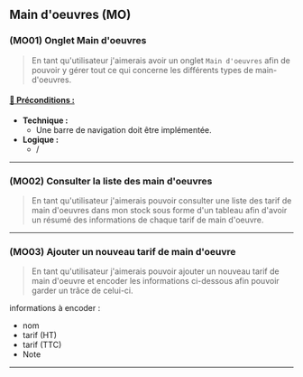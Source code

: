 ## Main d'oeuvres (MO)

<!--us-->
<!--title-->
### (MO01) Onglet Main d'oeuvres
<!--/title-->
<!--description-->
> En tant qu'utilisateur j'aimerais avoir un onglet `Main d'oeuvres` afin de pouvoir y gérer tout ce qui concerne les différents types de main-d'oeuvres. 

#### <u>📌 Préconditions :</u>
- **Technique :**
  <!--checklist: "📌 Préconditions technique"-->
  - Une barre de navigation doit être implémentée.
  <!--/checklist-->
- **Logique :**
  - /

<!--/description-->
<!--/us-->

---

### (MO02) Consulter la liste des main d'oeuvres
> En tant qu'utilisateur j'aimerais pouvoir consulter une liste des tarif de main d'oeuvres dans mon stock sous forme d'un tableau afin d'avoir un résumé des informations de chaque tarif de main d'oeuvre. 

---

### (MO03) Ajouter un nouveau tarif de main d'oeuvre
> En tant qu'utilisateur j'aimerais pouvoir ajouter un nouveau tarif de main d'oeuvre et encoder les informations ci-dessous afin pouvoir garder un trâce de celui-ci.

informations à encoder :
  - nom
  - tarif (HT)
  - tarif (TTC) 
  - Note 

---
